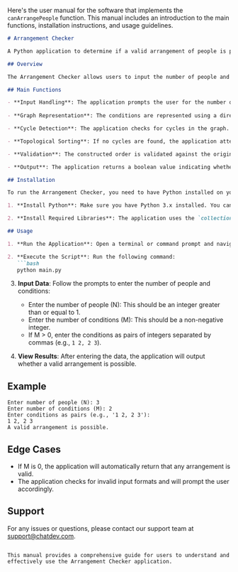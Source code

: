 Here's the user manual for the software that implements the `canArrangePeople` function. This manual includes an introduction to the main functions, installation instructions, and usage guidelines.

```markdown
# Arrangement Checker

A Python application to determine if a valid arrangement of people is possible based on adjacency conditions.

## Overview

The Arrangement Checker allows users to input the number of people and their adjacency conditions, and it checks if a valid arrangement can be made that satisfies all conditions. This is useful in scenarios where certain individuals must be positioned relative to one another.

## Main Functions

- **Input Handling**: The application prompts the user for the number of people (N) and the number of conditions (M). It then collects M pairs of conditions that specify adjacency requirements.
  
- **Graph Representation**: The conditions are represented using a directed graph, where each person is a vertex and each condition is a directed edge.

- **Cycle Detection**: The application checks for cycles in the graph. If a cycle is detected, it indicates that a valid arrangement is impossible.

- **Topological Sorting**: If no cycles are found, the application attempts to create a valid order of people that satisfies all adjacency conditions.

- **Validation**: The constructed order is validated against the original conditions to ensure all are satisfied.

- **Output**: The application returns a boolean value indicating whether a valid arrangement is possible.

## Installation

To run the Arrangement Checker, you need to have Python installed on your machine. Follow these steps to set up the environment:

1. **Install Python**: Make sure you have Python 3.x installed. You can download it from [python.org](https://www.python.org/downloads/).

2. **Install Required Libraries**: The application uses the `collections` module, which is part of the Python standard library, so no additional installations are required.

## Usage

1. **Run the Application**: Open a terminal or command prompt and navigate to the directory where the `main.py` file is located.

2. **Execute the Script**: Run the following command:
   ```bash
   python main.py
   ```

3. **Input Data**: Follow the prompts to enter the number of people and conditions:
   - Enter the number of people (N): This should be an integer greater than or equal to 1.
   - Enter the number of conditions (M): This should be a non-negative integer.
   - If M > 0, enter the conditions as pairs of integers separated by commas (e.g., `1 2, 2 3`).

4. **View Results**: After entering the data, the application will output whether a valid arrangement is possible.

## Example

```plaintext
Enter number of people (N): 3
Enter number of conditions (M): 2
Enter conditions as pairs (e.g., '1 2, 2 3'):
1 2, 2 3
A valid arrangement is possible.
```

## Edge Cases

- If M is 0, the application will automatically return that any arrangement is valid.
- The application checks for invalid input formats and will prompt the user accordingly.

## Support

For any issues or questions, please contact our support team at support@chatdev.com.

```

This manual provides a comprehensive guide for users to understand and effectively use the Arrangement Checker application.